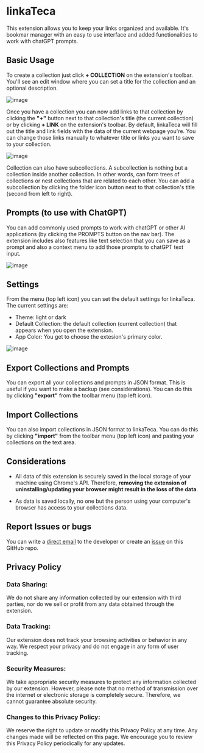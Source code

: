 # linkaTeca

This extension allows you to keep your links organized and available. It's bookmar manager with an easy to use interface and added functionalities to work with chatGPT prompts.

## Basic Usage
    
To create a collection just click **+ COLLECTION** on the extension's toolbar.
You'll see an edit window where you can set a title for the collection and an optional description.

![image](https://github.com/pablo-guelu/linkateca/assets/64326483/794eb44a-b697-4e8f-8bd9-af4087046419)

Once you have a collection you can now add links to that collection by clicking the **"+"** button next to that collection's title (the current collection) or by clicking **+ LINK** on the extension's toolbar. By default, linkaTeca will fill out the title and link fields with the data of the current webpage you're. You can change those links manually to whatever title or links you want to save to your collection.

![image](https://github.com/pablo-guelu/linkateca/assets/64326483/50cc992f-8591-4ffb-bf5e-562de1fcf730)

Collection can also have subcollections. A subcollection is nothing but a collection inside another collection. In other words, can form trees of collections or nest collections that are related to each other. You can add a subcollection by clicking the folder icon button next to that collection's title (second from left to right). 

## Prompts (to use with ChatGPT)

You can add commonly used prompts to work with chatGPT or other AI applications (by clicking the PROMPTS button on the nav bar). The extension includes also features like text selection that you can save as a prompt and also a context menu to add those prompts to chatGPT text input.

![image](https://github.com/pablo-guelu/linkateca/assets/64326483/be91af37-419c-400d-933a-d38c2056eba6)



## Settings

From the menu (top left icon) you can set the default settings for linkaTeca.
The current settings are:

- Theme: light or dark
- Default Collection: the default collection (current collection) that appears when you open the extension.
- App Color: You get to choose the extesion's primary color.

![image](https://github.com/pablo-guelu/linkateca/assets/64326483/432ec884-87c7-4516-815c-a9157a9c1128)


## Export Collections and Prompts

You can export all your collections and prompts in JSON format. This is useful if you want to make a backup (see considerations). You can do this by clicking **"export"** from the toolbar menu (top left icon).

## Import Collections

You can also import collections in JSON format to linkaTeca. You can do this by clicking **"import"** from the toolbar menu (top left icon) and pasting your collections on the text area.

## Considerations

- All data of this extension is securely saved in the local storage of your machine using Chrome's API. Therefore, **removing the extension of uninstalling/updating your browser might result in the loss of the data**.

- As data is saved locally, no one but the person using your computer's browser has access to your collections data.

## Report Issues or bugs

You can write a [direct email](mailto:pablo.guelu@gmail.com) to the developer or  create an [issue](https://docs.github.com/en/issues/tracking-your-work-with-issues/creating-an-issue) on this GitHub repo.

## Privacy Policy

### Data Sharing:

We do not share any information collected by our extension with third parties, nor do we sell or profit from any data obtained through the extension.

### Data Tracking:

Our extension does not track your browsing activities or behavior in any way. We respect your privacy and do not engage in any form of user tracking.

### Security Measures:

We take appropriate security measures to protect any information collected by our extension. However, please note that no method of transmission over the internet or electronic storage is completely secure. Therefore, we cannot guarantee absolute security.

### Changes to this Privacy Policy:

We reserve the right to update or modify this Privacy Policy at any time. Any changes made will be reflected on this page. We encourage you to review this Privacy Policy periodically for any updates.
